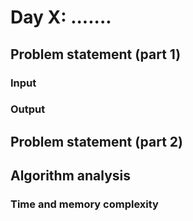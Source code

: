 # Day X: .......

## Problem statement (part 1)

### Input

### Output

## Problem statement (part 2)

## Algorithm analysis

### Time and memory complexity